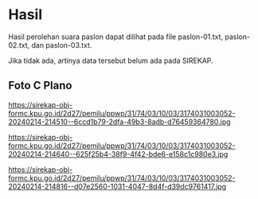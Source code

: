 # Hasil

Hasil perolehan suara paslon dapat dilihat pada file paslon-01.txt, paslon-02.txt, dan paslon-03.txt.

Jika tidak ada, artinya data tersebut belum ada pada SIREKAP.

## Foto C Plano

https://sirekap-obj-formc.kpu.go.id/2d27/pemilu/ppwp/31/74/03/10/03/3174031003052-20240214-214510--6ccd1b79-2dfa-49b3-8adb-d76459364780.jpg

https://sirekap-obj-formc.kpu.go.id/2d27/pemilu/ppwp/31/74/03/10/03/3174031003052-20240214-214640--625f25b4-38f9-4f42-bde6-e158c1c980e3.jpg

https://sirekap-obj-formc.kpu.go.id/2d27/pemilu/ppwp/31/74/03/10/03/3174031003052-20240214-214816--d07e2560-1031-4047-8d4f-d39dc9761417.jpg
